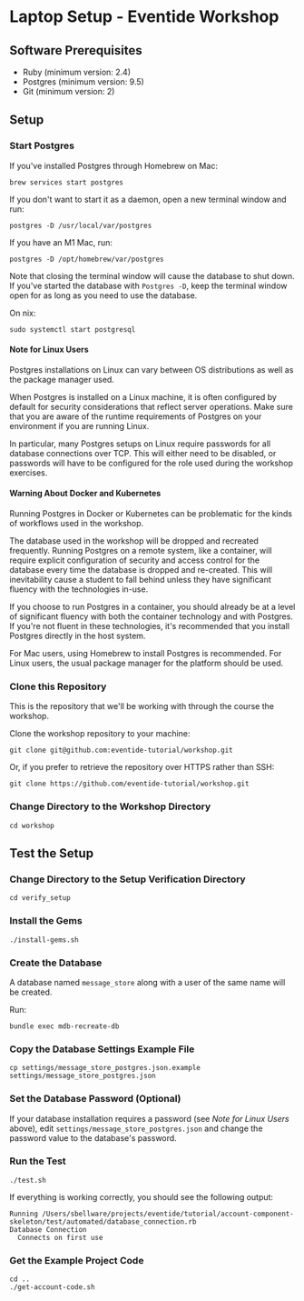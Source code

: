 # Laptop Setup - Eventide Workshop

## Software Prerequisites

- Ruby (minimum version: 2.4)
- Postgres (minimum version: 9.5)
- Git (minimum version: 2)

## Setup

### Start Postgres

If you've installed Postgres through Homebrew on Mac:

```
brew services start postgres
```

If you don't want to start it as a daemon, open a new terminal window and run:

```
postgres -D /usr/local/var/postgres
```

If you have an M1 Mac, run:

```
postgres -D /opt/homebrew/var/postgres
```

Note that closing the terminal window will cause the database to shut down. If you've started the database with `Postgres -D`, keep the terminal window open for as long as you need to use the database.

On nix:

```
sudo systemctl start postgresql
```

#### Note for Linux Users

Postgres installations on Linux can vary between OS distributions as well as the package manager used.

When Postgres is installed on a Linux machine, it is often configured by default for security considerations that reflect server operations. Make sure that you are aware of the runtime requirements of Postgres on your environment if you are running Linux.

In particular, many Postgres setups on Linux require passwords for all database connections over TCP. This will either need to be disabled, or passwords will have to be configured for the role used during the workshop exercises.

#### Warning About Docker and Kubernetes

Running Postgres in Docker or Kubernetes can be problematic for the kinds of workflows used in the workshop.

The database used in the workshop will be dropped and recreated frequently. Running Postgres on a remote system, like a container, will require explicit configuration of security and access control for the database every time the database is dropped and re-created. This will inevitability cause a student to fall behind unless they have significant fluency with the technologies in-use.

If you choose to run Postgres in a container, you should already be at a level of significant fluency with both the container technology and with Postgres. If you're not fluent in these technologies, it's recommended that you install Postgres directly in the host system.

For Mac users, using Homebrew to install Postgres is recommended. For Linux users, the usual package manager for the platform should be used.

### Clone this Repository

This is the repository that we'll be working with through the course the workshop.

Clone the workshop repository to your machine:

```
git clone git@github.com:eventide-tutorial/workshop.git
```

Or, if you prefer to retrieve the repository over HTTPS rather than SSH:

```
git clone https://github.com/eventide-tutorial/workshop.git
```

### Change Directory to the Workshop Directory

```
cd workshop
```

## Test the Setup

### Change Directory to the Setup Verification Directory

```
cd verify_setup
```

### Install the Gems

```
./install-gems.sh
```

### Create the Database

A database named `message_store` along with a user of the same name will be created.

Run:

```
bundle exec mdb-recreate-db
```

### Copy the Database Settings Example File

```
cp settings/message_store_postgres.json.example settings/message_store_postgres.json
```

### Set the Database Password (Optional)

If your database installation requires a password (see _Note for Linux Users_ above), edit `settings/message_store_postgres.json` and change the password value to the database's password.

### Run the Test

```
./test.sh
```

If everything is working correctly, you should see the following output:

```
Running /Users/sbellware/projects/eventide/tutorial/account-component-skeleton/test/automated/database_connection.rb
Database Connection
  Connects on first use
```

### Get the Example Project Code

```
cd ..
./get-account-code.sh
```
